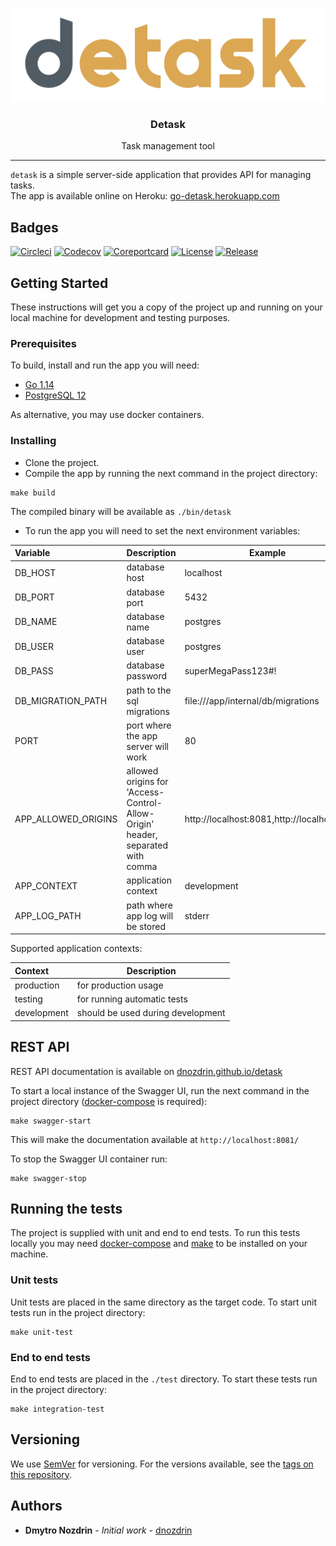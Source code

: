 <p align="center">
  <img alt="piglatin logo" src="assets/logo.png" height="150"/>
  <h3 align="center">Detask</h3>
  <p align="center">Task management tool</p>
</p>

---

`detask` is a simple server-side application that provides API for managing tasks.<br />
The app is available online on Heroku: [go-detask.herokuapp.com](https://go-detask.herokuapp.com/api/v1/health) <br />

## Badges
[![Circleci](https://circleci.com/gh/dnozdrin/detask.svg?style=shield)](https://circleci.com/gh/dnozdrin/detask)
[![Codecov](https://codecov.io/gh/dnozdrin/detask/branch/master/graph/badge.svg)](https://codecov.io/gh/dnozdrin/detask)
[![Coreportcard](https://goreportcard.com/badge/github.com/dnozdrin/detask)](https://goreportcard.com/report/github.com/dnozdrin/detask)
[![License](https://img.shields.io/github/license/dnozdrin/detask)](/LICENSE)
[![Release](https://img.shields.io/github/release/dnozdrin/detask.svg)](https://github.com/dnozdrin/detask/releases/latest)

## Getting Started

These instructions will get you a copy of the project up and running on your local machine for development and testing purposes.

### Prerequisites

To build, install and run the app you will need:

- [Go 1.14](https://golang.org/dl)
- [PostgreSQL 12](https://www.postgresql.org/download/)

As alternative, you may use docker containers.

### Installing

- Clone the project.
- Compile the app by running the next command in the project directory:

```shell script
make build
```

The compiled binary will be available as `./bin/detask`

- To run the app you will need to set the next environment variables:

| Variable | Description | Example |
|:--------|-------------|---------|
| DB_HOST | database host |  localhost |
| DB_PORT | database port | 5432 |
| DB_NAME | database name | postgres |
| DB_USER | database user | postgres |
| DB_PASS |  database password | superMegaPass123#! |
| DB_MIGRATION_PATH | path to the sql migrations | file:///app/internal/db/migrations |
| PORT | port where the app server will work | 80 |
| APP_ALLOWED_ORIGINS | allowed origins for 'Access-Control-Allow-Origin' header, separated with comma | http://localhost:8081,http://localhost:80 |
| APP_CONTEXT | application context | development |
| APP_LOG_PATH | path where app log will be stored | stderr |

Supported application contexts:

| Context | Description |
|:--------|-------------|
| production | for production usage |
| testing | for running automatic tests |
| development | should be used during development |

## REST API
REST API documentation is available on [dnozdrin.github.io/detask](https://dnozdrin.github.io/detask)

To start a local instance of the Swagger UI, run the next command in the project directory ([docker-compose](https://docs.docker.com/compose) is required):

```shell script
make swagger-start
```

This will make the documentation available at `http://localhost:8081/`

To stop the Swagger UI container run:

```shell script
make swagger-stop
```

## Running the tests

The project is supplied with unit and end to end tests.
To run this tests locally you may need [docker-compose](https://docs.docker.com/compose) and [make](https://en.wikipedia.org/wiki/Make_(software)) to be installed on your machine.

### Unit tests

Unit tests are placed in the same directory as the target code. To start unit tests run in the project directory:

```shell script
make unit-test
```

### End to end tests

End to end tests are placed in the `./test` directory. To start these tests run in the project directory:

```shell script
make integration-test
```

## Versioning

We use [SemVer](http://semver.org/) for versioning. For the versions available, see the [tags on this repository](https://github.com/dnozdrin/detask/tags). 

## Authors

* **Dmytro Nozdrin** - *Initial work* - [dnozdrin](https://github.com/dnozdrin)

